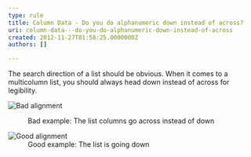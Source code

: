 ```yaml
---
type: rule
title: Column Data - Do you do alphanumeric down instead of across?
uri: column-data---do-you-do-alphanumeric-down-instead-of-across
created: 2012-11-27T01:58:25.0000000Z
authors: []

---
```


 
The search direction of a list should be obvious. When it comes to a multicolumn list, you should always head down instead of across for legibility.
   ​<dl class="badImage"><dt><img alt="Bad alignment" src="http&#58;//www.ssw.com.au/ssw/Standards/Rules/Images/bad-alphanum.jpg"></dt>
<dd>Bad example&#58; The list columns go across instead of down</dd></dl><dl class="goodImage"><dt><img alt="Good alignment" src="http&#58;//www.ssw.com.au/ssw/Standards/Rules/Images/good-alphanum.jpg"></dt>
<dd>Good example&#58; The list is going down</dd></dl>
